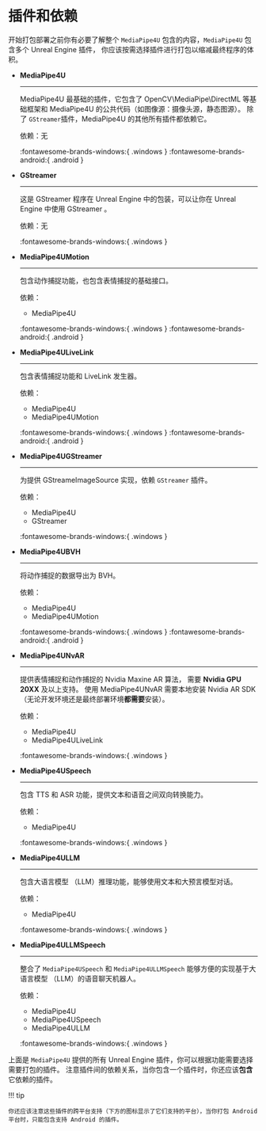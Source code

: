 # 插件和依赖

开始打包部署之前你有必要了解整个 `MediaPipe4U` 包含的内容，`MediaPipe4U` 包含多个 Unreal Engine 插件，
你应该按需选择插件进行打包以缩减最终程序的体积。


<div class="grid cards" markdown>

-   __MediaPipe4U__

    ---

    MediaPipe4U 最基础的插件，它包含了 OpenCV\MediaPipe\DirectML 等基础框架和
    MediaPipe4U 的公共代码（如图像源：摄像头源，静态图源）。 除了 `GStreamer`插件，MediaPipe4U 的其他所有插件都依赖它。   

    依赖：无

    :fontawesome-brands-windows:{ .windows }  :fontawesome-brands-android:{ .android }

-   __GStreamer__

    ---

    这是 GStreamer 程序在 Unreal Engine 中的包装，可以让你在 Unreal Engine 中使用 GStreamer 。    

    依赖：无

    :fontawesome-brands-windows:{ .windows }

-   __MediaPipe4UMotion__

    ---

    包含动作捕捉功能，也包含表情捕捉的基础接口。   

    依赖： 
     
    - MediaPipe4U

    :fontawesome-brands-windows:{ .windows }  :fontawesome-brands-android:{ .android }

-   __MediaPipe4ULiveLink__

    ---

    包含表情捕捉功能和 LiveLink 发生器。   

    依赖：   

    - MediaPipe4U
    - MediaPipe4UMotion

    :fontawesome-brands-windows:{ .windows }  :fontawesome-brands-android:{ .android }

-   __MediaPipe4UGStreamer__

    ---

    为提供 GStreameImageSource 实现，依赖 `GStreamer` 插件。   

    依赖：

    - MediaPipe4U
    - GStreamer

    :fontawesome-brands-windows:{ .windows }

-   __MediaPipe4UBVH__

    ---

    将动作捕捉的数据导出为 BVH。   

    依赖：

    - MediaPipe4U
    - MediaPipe4UMotion

    :fontawesome-brands-windows:{ .windows }  :fontawesome-brands-android:{ .android }

-   __MediaPipe4UNvAR__

    ---

    提供表情捕捉和动作捕捉的 Nvidia Maxine AR 算法， 需要 **Nvidia GPU 20XX** 及以上支持。
    使用 MediaPipe4UNvAR 需要本地安装 Nvidia AR SDK （无论开发环境还是最终部署环境**都需要**安装）。   

    依赖：

    - MediaPipe4U
    - MediaPipe4ULiveLink

    :fontawesome-brands-windows:{ .windows }

-   __MediaPipe4USpeech__

    ---

    包含 TTS 和 ASR 功能，提供文本和语音之间双向转换能力。   

    依赖：

    - MediaPipe4U

    :fontawesome-brands-windows:{ .windows }

-   __MediaPipe4ULLM__

    ---

    包含大语言模型 （LLM）推理功能，能够使用文本和大预言模型对话。

    依赖：

    - MediaPipe4U

    :fontawesome-brands-windows:{ .windows }

-   __MediaPipe4ULLMSpeech__

    ---

    整合了 `MediaPipe4USpeech` 和 `MediaPipe4ULLMSpeech` 能够方便的实现基于大语言模型 （LLM）的语音聊天机器人。   

    依赖：

    - MediaPipe4U
    - MediaPipe4USpeech
    - MediaPipe4ULLM

    :fontawesome-brands-windows:{ .windows }



</div>


上面是 `MediaPipe4U` 提供的所有 Unreal Engine 插件，你可以根据功能需要选择需要打包的插件。
注意插件间的依赖关系，当你包含一个插件时，你还应该**包含**它依赖的插件。   

!!! tip

    你还应该注意这些插件的跨平台支持（下方的图标显示了它们支持的平台），当你打包 Android 平台时，只能包含支持 Android 的插件。

